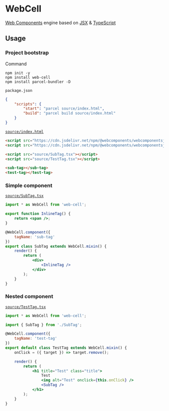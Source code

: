 # WebCell

[Web Components][1] engine based on [JSX][2] & [TypeScript][3]

## Usage

### Project bootstrap

Command

```shell
npm init -y
npm install web-cell
npm install parcel-bundler -D
```

`package.json`

```json
{
    "scripts": {
        "start": "parcel source/index.html",
        "build": "parcel build source/index.html"
    }
}
```

[`source/index.html`](test/index.html)

```html
<script src="https://cdn.jsdelivr.net/npm/@webcomponents/webcomponentsjs@2.2.10/webcomponents-bundle.min.js"></script>
<script src="https://cdn.jsdelivr.net/npm/@webcomponents/webcomponentsjs@2.2.10/custom-elements-es5-adapter.js"></script>

<script src="source/SubTag.tsx"></script>
<script src="source/TestTag.tsx"></script>

<sub-tag></sub-tag>
<test-tag></test-tag>
```

### Simple component

[`source/SubTag.tsx`](test/source/SubTag.tsx)

```jsx
import * as WebCell from 'web-cell';

export function InlineTag() {
    return <span />;
}

@WebCell.component({
    tagName: 'sub-tag'
})
export class SubTag extends WebCell.mixin() {
    render() {
        return (
            <div>
                <InlineTag />
            </div>
        );
    }
}
```

### Nested component

[`source/TestTag.tsx`](test/source/TestTag.tsx)

```jsx
import * as WebCell from 'web-cell';

import { SubTag } from './SubTag';

@WebCell.component({
    tagName: 'test-tag'
})
export default class TestTag extends WebCell.mixin() {
    onClick = ({ target }) => target.remove();

    render() {
        return (
            <h1 title="Test" class="title">
                Test
                <img alt="Test" onclick={this.onClick} />
                <SubTag />
            </h1>
        );
    }
}
```

[1]: https://www.webcomponents.org/
[2]: https://facebook.github.io/jsx/
[3]: https://www.typescriptlang.org
